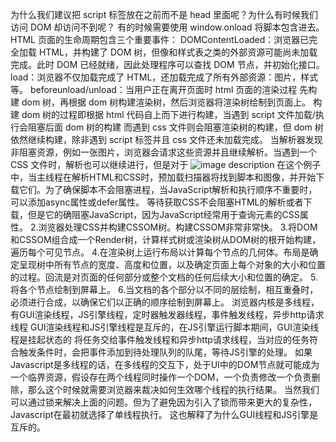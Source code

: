 为什么我们建议把 script 标签放在</body>之前而不是 head 里面呢？为什么有时候我们访问 DOM 却访问不到呢？
有的时候需要使用 window.onload 将脚本包含进去。
HTML 页面的生命周期包含三个重要事件：
DOMContentLoaded：浏览器已完全加载 HTML，并构建了 DOM 树，但像<img>和样式表之类的外部资源可能尚未加载完成。此时 DOM 已经就绪，因此处理程序可以查找 DOM 节点，并初始化接口。
load：浏览器不仅加载完成了 HTML，还加载完成了所有外部资源：图片，样式等。
beforeunload/unload：当用户正在离开页面时
html 页面的渲染过程
先构建 dom 树，再根据 dom 树构建渲染树，然后浏览器将渲染树绘制到页面上。
构建 dom 树的过程即根据 html 代码自上而下进行构建，当遇到 script 文件加载/执行会阻塞后面 dom 树的构建
而遇到 css 文件则会阻塞渲染树的构建，但 dom 树依然继续构建，除非遇到 script 标签并且 css 文件还未加载完成。
当解析器发现非阻塞资源，例如一张图片，浏览器会请求这些资源并且继续解析。当遇到一个 CSS 文件时，解析也可以继续进行，但是对于<script>标签（特别是没有 async 或者 defer 属性）会阻塞渲染并停止 HTML 的解析。尽管浏览器的预加载扫描器加速了这个过程，但过多的脚本仍然是一个重要的瓶颈。 1.浏览器构建 DOM 树时，这个过程占用了主线程。当这种情况发生时，预加载扫描仪将解析可用的内容并请求高优先级资源，如 CSS、JavaScript 和 web 字体。多亏了预加载扫描器，我们不必等到解析器找到对外部资源的引用来请求它。它将在后台检索资源，以便在主 HTML 解析器到达请求的资源时，它们可能已经在运行，或者已经被下载。预加载扫描仪提供的优化减少了阻塞。

<link rel="stylesheet" src="styles.css"/>
<script src="myscript.js" async></script>
<img src="myimage.jpg" alt="image description"/>
<script src="anotherscript.js" async></script>
在这个例子中，当主线程在解析HTML和CSS时，预加载扫描器将找到脚本和图像，并开始下载它们。为了确保脚本不会阻塞进程，当JavaScript解析和执行顺序不重要时，可以添加async属性或defer属性。
等待获取CSS不会阻塞HTML的解析或者下载，但是它的确阻塞JavaScript，因为JavaScript经常用于查询元素的CSS属性。
2.浏览器处理CSS并构建CSSOM树。构建CSSOM非常非常快。
3.将DOM和CSSOM组合成一个Render树，计算样式树或渲染树从DOM树的根开始构建，遍历每个可见节点。
4.在渲染树上运行布局以计算每个节点的几何体。布局是确定呈现树中所有节点的宽度、高度和位置，以及确定页面上每个对象的大小和位置的过程。回流是对页面的任何部分或整个文档的任何后续大小和位置的确定。
5.将各个节点绘制到屏幕上。
6.当文档的各个部分以不同的层绘制，相互重叠时，必须进行合成，以确保它们以正确的顺序绘制到屏幕上。
浏览器内核是多线程，有GUI渲染线程，JS引擎线程，定时器触发器线程，事件触发线程，异步http请求线程
GUI渲染线程和JS引擎线程是互斥的，在JS引擎运行脚本期间，GUI渲染线程是挂起状态的
将任务交给事件触发线程和异步http请求线程，当对应的任务符合触发条件时，会把事件添加到待处理队列的队尾，等待JS引擎的处理。
如果Javascript是多线程的话，在多线程的交互下，处于UI中的DOM节点就可能成为一个临界资源，假设存在两个线程同时操作一个DOM，一个负责修改一个负责删除，那么这个时候就需要浏览器来裁决如何生效哪个线程的执行结果。
当然我们可以通过锁来解决上面的问题。但为了避免因为引入了锁而带来更大的复杂性，Javascript在最初就选择了单线程执行。
这也解释了为什么GUI线程和JS引擎是互斥的。
